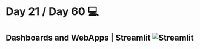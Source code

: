 # Day 21 / Day 60 💻
## Dashboards and WebApps | Streamlit ![Streamlit](https://img.shields.io/badge/-Streamlit-FF4B4B?style=flat&logo=Streamlit&logoColor=white)


